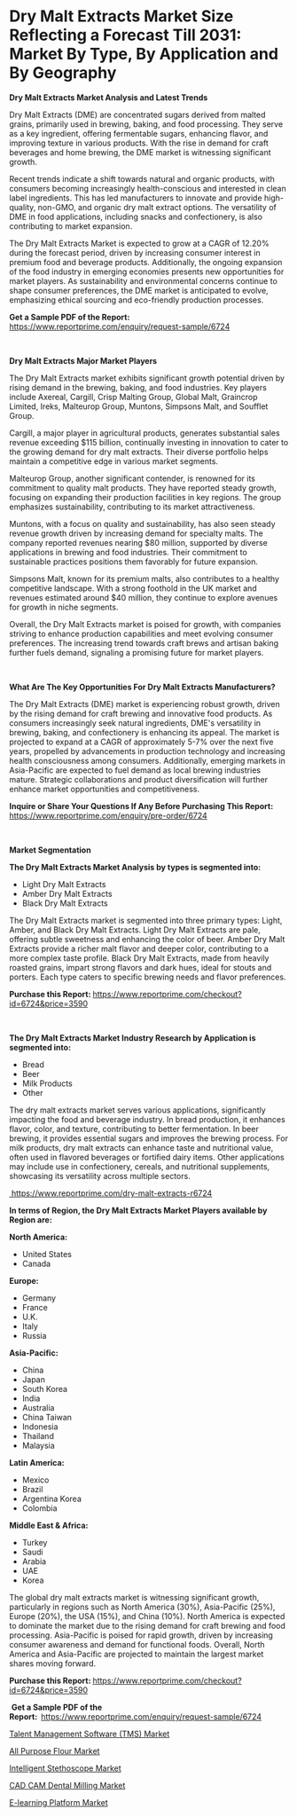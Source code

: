 <p><h1>Dry Malt Extracts Market Size Reflecting a Forecast Till 2031: Market By Type, By Application and By Geography</h1></p><p><strong>Dry Malt Extracts Market Analysis and Latest Trends</strong></p>
<p><p>Dry Malt Extracts (DME) are concentrated sugars derived from malted grains, primarily used in brewing, baking, and food processing. They serve as a key ingredient, offering fermentable sugars, enhancing flavor, and improving texture in various products. With the rise in demand for craft beverages and home brewing, the DME market is witnessing significant growth. </p><p>Recent trends indicate a shift towards natural and organic products, with consumers becoming increasingly health-conscious and interested in clean label ingredients. This has led manufacturers to innovate and provide high-quality, non-GMO, and organic dry malt extract options. The versatility of DME in food applications, including snacks and confectionery, is also contributing to market expansion. </p><p>The Dry Malt Extracts Market is expected to grow at a CAGR of 12.20% during the forecast period, driven by increasing consumer interest in premium food and beverage products. Additionally, the ongoing expansion of the food industry in emerging economies presents new opportunities for market players. As sustainability and environmental concerns continue to shape consumer preferences, the DME market is anticipated to evolve, emphasizing ethical sourcing and eco-friendly production processes.</p></p>
<p><strong>Get a Sample PDF of the Report:&nbsp;</strong> <a href="https://www.reportprime.com/enquiry/request-sample/6724">https://www.reportprime.com/enquiry/request-sample/6724</a></p>
<p>&nbsp;</p>
<p><strong>Dry Malt Extracts Major Market Players</strong></p>
<p><p>The Dry Malt Extracts market exhibits significant growth potential driven by rising demand in the brewing, baking, and food industries. Key players include Axereal, Cargill, Crisp Malting Group, Global Malt, Graincrop Limited, Ireks, Malteurop Group, Muntons, Simpsons Malt, and Soufflet Group.</p><p>Cargill, a major player in agricultural products, generates substantial sales revenue exceeding $115 billion, continually investing in innovation to cater to the growing demand for dry malt extracts. Their diverse portfolio helps maintain a competitive edge in various market segments.</p><p>Malteurop Group, another significant contender, is renowned for its commitment to quality malt products. They have reported steady growth, focusing on expanding their production facilities in key regions. The group emphasizes sustainability, contributing to its market attractiveness.</p><p>Muntons, with a focus on quality and sustainability, has also seen steady revenue growth driven by increasing demand for specialty malts. The company reported revenues nearing $80 million, supported by diverse applications in brewing and food industries. Their commitment to sustainable practices positions them favorably for future expansion.</p><p>Simpsons Malt, known for its premium malts, also contributes to a healthy competitive landscape. With a strong foothold in the UK market and revenues estimated around $40 million, they continue to explore avenues for growth in niche segments.</p><p>Overall, the Dry Malt Extracts market is poised for growth, with companies striving to enhance production capabilities and meet evolving consumer preferences. The increasing trend towards craft brews and artisan baking further fuels demand, signaling a promising future for market players.</p></p>
<p>&nbsp;</p>
<p><strong>What Are The Key Opportunities For Dry Malt Extracts Manufacturers?</strong></p>
<p><p>The Dry Malt Extracts (DME) market is experiencing robust growth, driven by the rising demand for craft brewing and innovative food products. As consumers increasingly seek natural ingredients, DME's versatility in brewing, baking, and confectionery is enhancing its appeal. The market is projected to expand at a CAGR of approximately 5-7% over the next five years, propelled by advancements in production technology and increasing health consciousness among consumers. Additionally, emerging markets in Asia-Pacific are expected to fuel demand as local brewing industries mature. Strategic collaborations and product diversification will further enhance market opportunities and competitiveness.</p></p>
<p><strong>Inquire or Share Your Questions If Any Before Purchasing This Report:</strong> <a href="https://www.reportprime.com/enquiry/pre-order/6724">https://www.reportprime.com/enquiry/pre-order/6724</a></p>
<p>&nbsp;</p>
<p><strong>Market Segmentation</strong></p>
<p><strong>The Dry Malt Extracts Market Analysis by types is segmented into:</strong></p>
<p><ul><li>Light Dry Malt Extracts</li><li>Amber Dry Malt Extracts</li><li>Black Dry Malt Extracts</li></ul></p>
<p><p>The Dry Malt Extracts market is segmented into three primary types: Light, Amber, and Black Dry Malt Extracts. Light Dry Malt Extracts are pale, offering subtle sweetness and enhancing the color of beer. Amber Dry Malt Extracts provide a richer malt flavor and deeper color, contributing to a more complex taste profile. Black Dry Malt Extracts, made from heavily roasted grains, impart strong flavors and dark hues, ideal for stouts and porters. Each type caters to specific brewing needs and flavor preferences.</p></p>
<p><strong>Purchase this Report:&nbsp;</strong><a href="https://www.reportprime.com/checkout?id=6724&price=3590">https://www.reportprime.com/checkout?id=6724&price=3590</a></p>
<p>&nbsp;</p>
<p><strong>The Dry Malt Extracts Market Industry Research by Application is segmented into:</strong></p>
<p><ul><li>Bread</li><li>Beer</li><li>Milk Products</li><li>Other</li></ul></p>
<p><p>The dry malt extracts market serves various applications, significantly impacting the food and beverage industry. In bread production, it enhances flavor, color, and texture, contributing to better fermentation. In beer brewing, it provides essential sugars and improves the brewing process. For milk products, dry malt extracts can enhance taste and nutritional value, often used in flavored beverages or fortified dairy items. Other applications may include use in confectionery, cereals, and nutritional supplements, showcasing its versatility across multiple sectors.</p></p>
<p><a href="https://www.reportprime.com/dry-malt-extracts-r6724">&nbsp;https://www.reportprime.com/dry-malt-extracts-r6724</a></p>
<p><strong>In terms of Region, the Dry Malt Extracts Market Players available by Region are:</strong></p>
<p>
    <p> <strong> North America: </strong>
        <ul>
            <li>United States</li>
            <li>Canada</li>
        </ul>
        </p> 
    <p> <strong> Europe: </strong>
        <ul>
            <li>Germany</li>
            <li>France</li>
            <li>U.K.</li>
            <li>Italy</li>
            <li>Russia</li>
        </ul>
        </p> 
    <p> <strong> Asia-Pacific: </strong>
        <ul>
            <li>China</li>
            <li>Japan</li>
            <li>South Korea</li>
            <li>India</li>
            <li>Australia</li>
            <li>China Taiwan</li>
            <li>Indonesia</li>
            <li>Thailand</li>
            <li>Malaysia</li>
        </ul>
        </p> 
    <p> <strong> Latin America: </strong>
        <ul>
            <li>Mexico</li>
            <li>Brazil</li>
            <li>Argentina Korea</li>
            <li>Colombia</li>
        </ul>
        </p> 
    <p> <strong> Middle East & Africa: </strong>
        <ul>
            <li>Turkey</li>
            <li>Saudi</li>
            <li>Arabia</li>
            <li>UAE</li>
            <li>Korea</li>
        </ul>
    </p>
    </p>
<p><p>The global dry malt extracts market is witnessing significant growth, particularly in regions such as North America (30%), Asia-Pacific (25%), Europe (20%), the USA (15%), and China (10%). North America is expected to dominate the market due to the rising demand for craft brewing and food processing. Asia-Pacific is poised for rapid growth, driven by increasing consumer awareness and demand for functional foods. Overall, North America and Asia-Pacific are projected to maintain the largest market shares moving forward.</p></p>
<p><strong>Purchase this Report: </strong><a href="https://www.reportprime.com/checkout?id=6724&price=3590">https://www.reportprime.com/checkout?id=6724&price=3590</a></p>
<p>&nbsp;<strong>Get a Sample PDF of the Report:&nbsp;&nbsp;</strong><a href="https://www.reportprime.com/enquiry/request-sample/6724">https://www.reportprime.com/enquiry/request-sample/6724</a></p>
<p><strong></strong></p>
<p><p><a href="https://issuu.com/reportprime-2/docs/talent-management-software-tms-mark_f402302e1c4067">Talent Management Software (TMS) Market</a></p><p><a href="https://github.com/BesaLoshi2000/Market-Research-Report-List-1/blob/main/all-purpose-flour-market.md">All Purpose Flour Market</a></p><p><a href="https://www.linkedin.com/pulse/intelligent-stethoscope-market-evolution-global-trends-qva8e?trackingId=aSJholGhSjuPxttMr8mqTg%3D%3D">Intelligent Stethoscope Market</a></p><p><a href="https://www.linkedin.com/pulse/global-cad-cam-dental-milling-market-product-type-application-qatpe?trackingId=%2BDot9EzTTvaf4jLTPeKKVA%3D%3D">CAD CAM Dental Milling Market</a></p><p><a href="https://issuu.com/reportprime-2/docs/e-learning-platform-market-size-203_de9aae996b247b">E-learning Platform Market</a></p></p>
